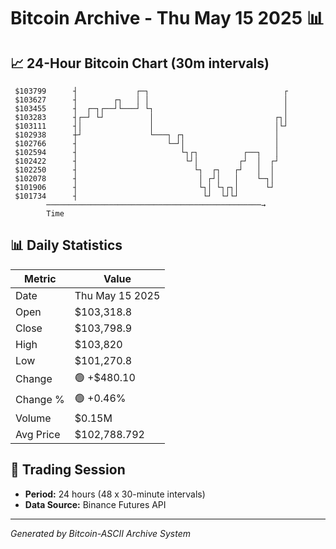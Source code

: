 # Bitcoin Archive - Thu May 15 2025 📊

## 📈 24-Hour Bitcoin Chart (30m intervals)

```
 $103799      ┤             ┌─┐                              ┌ 
 $103627      ┤        ┌┐   │ │                              │ 
 $103455      ┤  ┌─┐┌──┘└───┘ └┐                             │ 
 $103283      ┤┌─┘ └┘          │                           ┌┐│ 
 $103111      ┤│               │                           │└┘ 
 $102938      ┼┘               └───┐ ┌┐                    │   
 $102766      ┤                    └─┘│                    │   
 $102594      ┤                       └┐┌┐          ┌──┐   │   
 $102422      ┤                        └┘│         ┌┘  │  ┌┘   
 $102250      ┤                          └┐  ┌┐   ┌┘   │  │    
 $102078      ┤                           │ ┌┘│   │    └─┐│    
 $101906      ┤                           └┐│ └┐┌┐│      └┘    
 $101734      ┤                            └┘  └┘└┘            
        ────────────────────────────────────────────────→
        Time
```

## 📊 Daily Statistics

| Metric | Value |
|--------|-------|
| Date | Thu May 15 2025 |
| Open | $103,318.8 |
| Close | $103,798.9 |
| High | $103,820 |
| Low | $101,270.8 |
| Change | 🟢 +$480.10 |
| Change % | 🟢 +0.46% |
| Volume | $0.15M |
| Avg Price | $102,788.792 |

## 📅 Trading Session

- **Period:** 24 hours (48 x 30-minute intervals)
- **Data Source:** Binance Futures API

---
*Generated by Bitcoin-ASCII Archive System*
